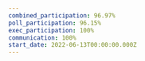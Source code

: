 ```yaml
---
combined_participation: 96.97%
poll_participation: 96.15%
exec_participation: 100%
communication: 100%
start_date: 2022-06-13T00:00:00.000Z
---
```

